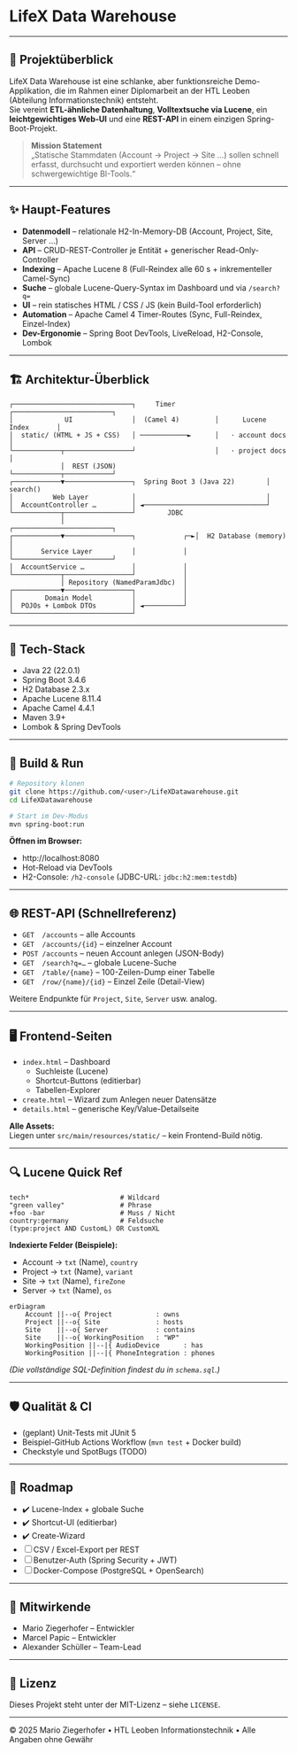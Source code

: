 # LifeX Data Warehouse

---

## 📑 Projektüberblick

LifeX Data Warehouse ist eine schlanke, aber funktionsreiche Demo-Applikation, die im Rahmen einer Diplomarbeit an der HTL Leoben (Abteilung Informationstechnik) entsteht.  
Sie vereint **ETL-ähnliche Datenhaltung**, **Volltextsuche via Lucene**, ein **leichtgewichtiges Web-UI** und eine **REST-API** in einem einzigen Spring-Boot-Projekt.

> **Mission Statement**  
> „Statische Stammdaten (Account → Project → Site …) sollen schnell erfasst, durchsucht und exportiert werden können – ohne schwergewichtige BI-Tools.“

---

## ✨ Haupt-Features

- **Datenmodell** – relationale H2-In-Memory-DB (Account, Project, Site, Server …)
- **API** – CRUD-REST-Controller je Entität + generischer Read-Only-Controller
- **Indexing** – Apache Lucene 8 (Full-Reindex alle 60 s + inkrementeller Camel-Sync)
- **Suche** – globale Lucene-Query-Syntax im Dashboard und via `/search?q=`
- **UI** – rein statisches HTML / CSS / JS (kein Build-Tool erforderlich)
- **Automation** – Apache Camel 4 Timer-Routes (Sync, Full-Reindex, Einzel-Index)
- **Dev-Ergonomie** – Spring Boot DevTools, LiveReload, H2-Console, Lombok

---

## 🏗️ Architektur-Überblick

```text
┌──────────────────────────────┐     Timer          ┌─────────────────────────┐
│             UI               │  (Camel 4)         │      Lucene Index       │
│  static/ (HTML + JS + CSS)   │ ────────────►      │   · account docs        │
└────────────┬─────────────────┘                    │   · project docs        │
             │  REST (JSON)                         └────────────┬────────────┘
┌────────────▼─────────────────┐  Spring Boot 3 (Java 22)        │ search()
│          Web Layer           │                                 │
│  AccountController …         │ ◄───────────────────────────────┘
└────────────┬─────────────────┘        JDBC
             │                                 ┌─────────────────────────┐
┌────────────▼─────────────────┐            ┌─►│  H2 Database (memory)   │
│       Service Layer          │            │  └─────────────────────────┘
│  AccountService …            │            │
└────────────┬─────────────────┘            │
             │ Repository (NamedParamJdbc)  │
┌────────────▼─────────────────┐            │
│        Domain Model          │            │
│  POJOs + Lombok DTOs         │ ◄──────────┘
└──────────────────────────────┘
```

---

## 🧰 Tech-Stack

- Java 22 (22.0.1)
- Spring Boot 3.4.6
- H2 Database 2.3.x
- Apache Lucene 8.11.4
- Apache Camel 4.4.1
- Maven 3.9+
- Lombok & Spring DevTools

---

## 🚀 Build & Run

```bash
# Repository klonen
git clone https://github.com/<user>/LifeXDatawarehouse.git
cd LifeXDatawarehouse

# Start im Dev-Modus
mvn spring-boot:run
```

**Öffnen im Browser:**

- http://localhost:8080
- Hot-Reload via DevTools
- H2-Console: `/h2-console` (JDBC-URL: `jdbc:h2:mem:testdb`)

---

## 🌐 REST-API (Schnellreferenz)

- `GET  /accounts` – alle Accounts
- `GET  /accounts/{id}` – einzelner Account
- `POST /accounts` – neuen Account anlegen (JSON-Body)
- `GET  /search?q=…` – globale Lucene-Suche
- `GET  /table/{name}` – 100-Zeilen-Dump einer Tabelle
- `GET  /row/{name}/{id}` – Einzel Zeile (Detail-View)

Weitere Endpunkte für `Project`, `Site`, `Server` usw. analog.

---

## 🖥️ Frontend-Seiten

- `index.html` – Dashboard
    - Suchleiste (Lucene)
    - Shortcut-Buttons (editierbar)
    - Tabellen-Explorer
- `create.html` – Wizard zum Anlegen neuer Datensätze
- `details.html` – generische Key/Value-Detailseite

**Alle Assets:**  
Liegen unter `src/main/resources/static/` – kein Frontend-Build nötig.

---

## 🔍 Lucene Quick Ref

```text
tech*                       # Wildcard  
"green valley"              # Phrase  
+foo -bar                   # Muss / Nicht  
country:germany             # Feldsuche  
(type:project AND CustomL) OR CustomXL
```

**Indexierte Felder (Beispiele):**

- Account → `txt` (Name), `country`
- Project → `txt` (Name), `variant`
- Site    → `txt` (Name), `fireZone`
- Server  → `txt` (Name), `os`

```text
erDiagram
    Account ||--o{ Project           : owns
    Project ||--o{ Site              : hosts
    Site    ||--o{ Server            : contains
    Site    ||--o{ WorkingPosition   : "WP"
    WorkingPosition ||--|{ AudioDevice      : has
    WorkingPosition ||--|{ PhoneIntegration : phones
```

*(Die vollständige SQL-Definition findest du in `schema.sql`.)*

---

## 🛡️ Qualität & CI

- (geplant) Unit-Tests mit JUnit 5
- Beispiel-GitHub Actions Workflow (`mvn test` + Docker build)
- Checkstyle und SpotBugs (TODO)

---

## 🚧 Roadmap

- ✔️ Lucene-Index + globale Suche
- ✔️ Shortcut-UI (editierbar)
- ✔️ Create-Wizard
- ☐ CSV / Excel-Export per REST
- ☐ Benutzer-Auth (Spring Security + JWT)
- ☐ Docker-Compose (PostgreSQL + OpenSearch)

---

## 👥 Mitwirkende

- Mario Ziegerhofer – Entwickler
- Marcel Papic – Entwickler
- Alexander Schüller – Team-Lead

---

## 📄 Lizenz

Dieses Projekt steht unter der MIT-Lizenz – siehe `LICENSE`.

---

© 2025 Mario Ziegerhofer • HTL Leoben Informationstechnik • Alle Angaben ohne Gewähr